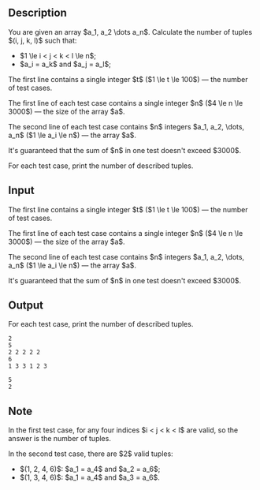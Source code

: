 ## Description

<div><p>You are given an array $a_1, a_2 \dots a_n$. Calculate the number of tuples $(i, j, k, l)$ such that: </p><ul> <li> $1 \le i &lt; j &lt; k &lt; l \le n$; </li><li> $a_i = a_k$ and $a_j = a_l$; </li></ul></div><div class="input-specification"><p>The first line contains a single integer $t$ ($1 \le t \le 100$)&nbsp;— the number of test cases.</p><p>The first line of each test case contains a single integer $n$ ($4 \le n \le 3000$)&nbsp;— the size of the array $a$.</p><p>The second line of each test case contains $n$ integers $a_1, a_2, \dots, a_n$ ($1 \le a_i \le n$)&nbsp;— the array $a$.</p><p>It's guaranteed that the sum of $n$ in one test doesn't exceed $3000$.</p></div><div class="output-specification"><p>For each test case, print the number of described tuples.</p></div>

## Input

<p>The first line contains a single integer $t$ ($1 \le t \le 100$)&nbsp;— the number of test cases.</p><p>The first line of each test case contains a single integer $n$ ($4 \le n \le 3000$)&nbsp;— the size of the array $a$.</p><p>The second line of each test case contains $n$ integers $a_1, a_2, \dots, a_n$ ($1 \le a_i \le n$)&nbsp;— the array $a$.</p><p>It's guaranteed that the sum of $n$ in one test doesn't exceed $3000$.</p>

## Output

<p>For each test case, print the number of described tuples.</p>





```input1
2
5
2 2 2 2 2
6
1 3 3 1 2 3
```




```output1
5
2
```



## Note

<p>In the first test case, for any four indices $i &lt; j &lt; k &lt; l$ are valid, so the answer is the number of tuples.</p><p>In the second test case, there are $2$ valid tuples: </p><ul> <li> $(1, 2, 4, 6)$: $a_1 = a_4$ and $a_2 = a_6$; </li><li> $(1, 3, 4, 6)$: $a_1 = a_4$ and $a_3 = a_6$. </li></ul>
